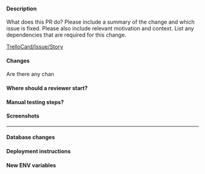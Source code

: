 #### Description

What does this PR do?
Please include a summary of the change and which issue is fixed. Please also include relevant motivation and context. List any dependencies that are required for this change.

[TrelloCard/Issue/Story](LINK_TO_STORY)


#### Changes
Are there any chan


#### Where should a reviewer start?


#### Manual testing steps?


#### Screenshots


---
#### Database changes


#### Deployment instructions


#### New ENV variables
